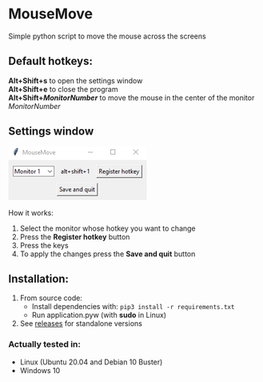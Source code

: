 # MouseMove
Simple python script to move the mouse across the screens

## Default hotkeys:
**Alt+Shift+s** to open the settings window  
**Alt+Shift+e** to close the program  
**Alt+Shift+*MonitorNumber*** to move the mouse in the center of the monitor *MonitorNumber*

## Settings window 
![Settings window preview](images/settings_window.png)

How it works:
1. Select the monitor whose hotkey you want to change
2. Press the **Register hotkey** button
3. Press the keys
4. To apply the changes press the **Save and quit** button

## Installation:
1. From source code:
    - Install dependencies with: `pip3 install -r requirements.txt`
    - Run application.pyw (with **sudo** in Linux)
2. See [releases][1] for standalone versions

### Actually tested in:
- Linux (Ubuntu 20.04 and Debian 10 Buster)
- Windows 10

[1]:https://github.com/MatteP99/MouseMove/releases
